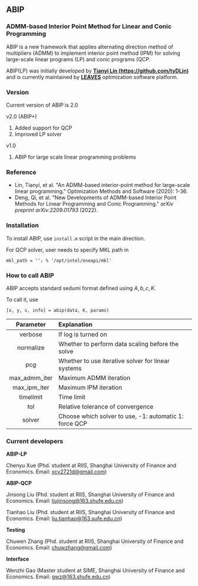 ## ABIP
### ADMM-based Interior Point Method for Linear and Conic Programming

ABIP is a new framework that applies alternating direction method of multipliers (ADMM) to implement interior point method (IPM) for solving large-scale linear programs (LP) and conic programs (QCP.

ABIP(LP) was initially developed by **[Tianyi Lin (https://github.com/tyDLin)](https://github.com/tyDLin)** and is currently maintained by **[LEAVES](https://leaves.shufe.edu.cn)**  optimization software platform. 

### Version
Current version of ABIP is 2.0

v2.0 (ABIP+)

1. Added support for QCP
2. Improved LP solver

v1.0

1. ABIP for large scale linear programming problems

### Reference

- Lin, Tianyi, et al. "An ADMM-based interior-point method for large-scale linear programming." Optimization Methods and Software (2020): 1-36.
- Deng, Qi, et al. "New Developments of ADMM-based Interior Point Methods for Linear Programming and Conic Programming." *arXiv preprint arXiv:2209.01793* (2022).

### Installation

To install ABIP, use `install.m` script in the main direction.

For QCP solver,  user needs to specify MKL path in 

```
mkl_path = ''; % '/opt/intel/oneapi/mkl'
```

### How to call ABIP

ABIP accepts standard sedumi format defined using $A, b, c, K$.

To call it, use

```
[x, y, s, info] = abip(data, K, params)
```

|   Parameter   | Explanation                                            |
| :-----------: | :----------------------------------------------------- |
|    verbose    | If log is turned on                                    |
|   normalize   | Whether to perform data scaling before the solve       |
|      pcg      | Whether to use iterative solver for linear systems     |
| max_admm_iter | Maximum ADMM iteration                                 |
| max_ipm_iter  | Maximum IPM iteration                                  |
|   timelimit   | Time limit                                             |
|      tol      | Relative tolerance of convergence                      |
|    solver     | Choose which solver to use, -1: automatic 1: force QCP |

### Current developers

**ABIP-LP**

Chenyu Xue (Phd. student at RIIS, Shanghai University of Finance and Economics. Email: xcy2721d@gmail.com)

**ABIP-QCP**

Jinsong Liu (Phd. student at RIIS, Shanghai University of Finance and Economics. Email: liujinsong@163.shufe.edu.cn)

Tianhao Liu (Phd. student at RIIS, Shanghai University of Finance and Economics. Email: liu.tianhao@163.sufe.edu.cn)

**Testing**

Chuwen Zhang (Phd. student at RIIS, Shanghai University of Finance and Economics. Email: chuwzhang@gmail.com)

**Interface**

Wenzhi Gao (Master student at SIME, Shanghai University of Finance and Economics. Email: gwz@163.shufe.edu.cn)
